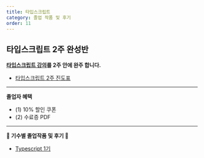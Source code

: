 ```yaml
---
title: 타입스크립트
category: 졸업 작품 및 후기
order: 11
---
```


## 타입스크립트 2주 완성반

**[타입스크립트 강의](/typescript-for-beginners)를 2주 안에 완주 합니다.**

- [타입스크립트 2주 진도표](/faq/challenge/schedule-typescript)

---

**졸업자 혜택**

- (1) 10% 할인 쿠폰
- (2) 수료증 PDF

---

**👑 기수별 졸업작품 및 후기 👑**

- [Typescript 1기](https://nomadcoders.co/community/thread/5648)

